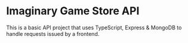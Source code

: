 # Imaginary Game Store API
 This is a basic API project that uses TypeScript, Express & MongoDB to handle requests issued by a frontend.
